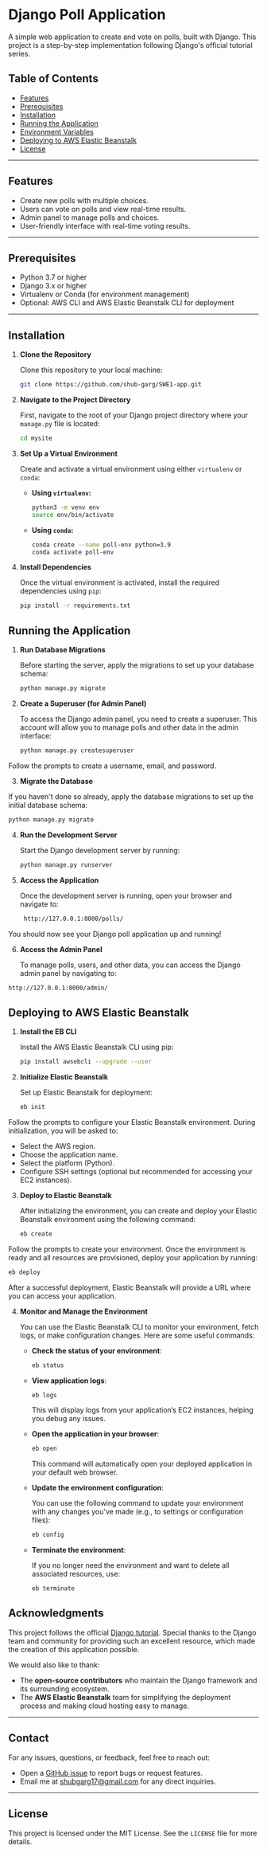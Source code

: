 # Django Poll Application

A simple web application to create and vote on polls, built with Django. This project is a step-by-step implementation following Django's official tutorial series.

## Table of Contents

- [Features](#features)
- [Prerequisites](#prerequisites)
- [Installation](#installation)
- [Running the Application](#running-the-application)
- [Environment Variables](#environment-variables)
- [Deploying to AWS Elastic Beanstalk](#deploying-to-aws-elastic-beanstalk)
- [License](#license)

---

## Features

- Create new polls with multiple choices.
- Users can vote on polls and view real-time results.
- Admin panel to manage polls and choices.
- User-friendly interface with real-time voting results.

---

## Prerequisites

- Python 3.7 or higher
- Django 3.x or higher
- Virtualenv or Conda (for environment management)
- Optional: AWS CLI and AWS Elastic Beanstalk CLI for deployment

---

## Installation

1. **Clone the Repository**

   Clone this repository to your local machine:

   ```bash
   git clone https://github.com/shub-garg/SWE1-app.git
   ```

2. **Navigate to the Project Directory**

   First, navigate to the root of your Django project directory where your `manage.py` file is located:

   ```bash
   cd mysite
   ```

3. **Set Up a Virtual Environment**

   Create and activate a virtual environment using either `virtualenv` or `conda`:

   - **Using `virtualenv`:**

     ```bash
     python3 -m venv env
     source env/bin/activate
     ```

   - **Using `conda`:**

     ```bash
     conda create --name poll-env python=3.9
     conda activate poll-env
     ```

4. **Install Dependencies**

   Once the virtual environment is activated, install the required dependencies using `pip`:

   ```bash
   pip install -r requirements.txt
   ```

## Running the Application

1. **Run Database Migrations**

   Before starting the server, apply the migrations to set up your database schema:

   ```bash
   python manage.py migrate
   ```

2. **Create a Superuser (for Admin Panel)**

   To access the Django admin panel, you need to create a superuser. This account will allow you to manage polls and other data in the admin interface:

   ```bash
   python manage.py createsuperuser
   ```
Follow the prompts to create a username, email, and password.

3. **Migrate the Database**

If you haven't done so already, apply the database migrations to set up the initial database schema:

```bash
python manage.py migrate
```

4. **Run the Development Server**

   Start the Django development server by running:

   ```bash
   python manage.py runserver
   ```

5. **Access the Application**

   Once the development server is running, open your browser and navigate to:

   ```bash
    http://127.0.0.1:8000/polls/
   ```


You should now see your Django poll application up and running!

6. **Access the Admin Panel**

   To manage polls, users, and other data, you can access the Django admin panel by navigating to:

  ```bash
  http://127.0.0.1:8000/admin/
  ```

## Deploying to AWS Elastic Beanstalk

1. **Install the EB CLI**

   Install the AWS Elastic Beanstalk CLI using pip:

   ```bash
   pip install awsebcli --upgrade --user
   ```

2. **Initialize Elastic Beanstalk**

   Set up Elastic Beanstalk for deployment:

   ```bash
   eb init
   ```

Follow the prompts to configure your Elastic Beanstalk environment. During initialization, you will be asked to:

- Select the AWS region.
- Choose the application name.
- Select the platform (Python).
- Configure SSH settings (optional but recommended for accessing your EC2 instances).

3. **Deploy to Elastic Beanstalk**

   After initializing the environment, you can create and deploy your Elastic Beanstalk environment using the following command:

   ```bash
   eb create
   ```

Follow the prompts to create your environment. Once the environment is ready and all resources are provisioned, deploy your application by running:

```bash
eb deploy
```

After a successful deployment, Elastic Beanstalk will provide a URL where you can access your application.

4. **Monitor and Manage the Environment**

   You can use the Elastic Beanstalk CLI to monitor your environment, fetch logs, or make configuration changes. Here are some useful commands:

   - **Check the status of your environment**:

     ```bash
     eb status
     ```

   - **View application logs**:

     ```bash
     eb logs
     ```

     This will display logs from your application’s EC2 instances, helping you debug any issues.

   - **Open the application in your browser**:

     ```bash
     eb open
     ```

     This command will automatically open your deployed application in your default web browser.

   - **Update the environment configuration**:

     You can use the following command to update your environment with any changes you've made (e.g., to settings or configuration files):

     ```bash
     eb config
     ```

   - **Terminate the environment**:

     If you no longer need the environment and want to delete all associated resources, use:

     ```bash
     eb terminate
     ```
## Acknowledgments

This project follows the official [Django tutorial](https://docs.djangoproject.com/en/stable/intro/tutorial01/). Special thanks to the Django team and community for providing such an excellent resource, which made the creation of this application possible.

We would also like to thank:

- The **open-source contributors** who maintain the Django framework and its surrounding ecosystem.
- The **AWS Elastic Beanstalk** team for simplifying the deployment process and making cloud hosting easy to manage.

---

## Contact

For any issues, questions, or feedback, feel free to reach out:

- Open a [GitHub issue](https://github.com/shub-garg/SWE1-app/issues) to report bugs or request features.
- Email me at [shubgarg17@gmail.com](mailto:shubgarg17@gmail.com) for any direct inquiries.

---

## License

This project is licensed under the MIT License. See the `LICENSE` file for more details.
